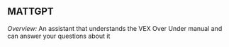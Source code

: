 ## MATTGPT

_Overview:_ An assistant that understands the VEX Over Under manual and can answer your questions about it